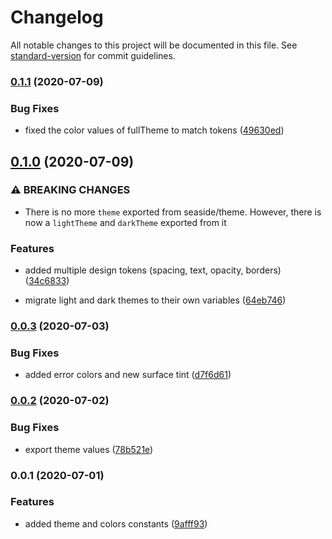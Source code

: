 # Changelog

All notable changes to this project will be documented in this file. See [standard-version](https://github.com/conventional-changelog/standard-version) for commit guidelines.

### [0.1.1](https://github.com/crutchcorn/seaside/compare/v0.1.0...v0.1.1) (2020-07-09)


### Bug Fixes

* fixed the color values of fullTheme to match tokens ([49630ed](https://github.com/crutchcorn/seaside/commit/49630edf8d8d24659382c16ef0a163eb054f2a99))

## [0.1.0](https://github.com/crutchcorn/seaside/compare/v0.0.3...v0.1.0) (2020-07-09)


### ⚠ BREAKING CHANGES

* There is no more `theme` exported from seaside/theme.
However, there is now a `lightTheme` and `darkTheme` exported from it

### Features

* added multiple design tokens (spacing, text, opacity, borders) ([34c6833](https://github.com/crutchcorn/seaside/commit/34c683356bc4642bfb39d2f0699446eb6a9889bf))


* migrate light and dark themes to their own variables ([64eb746](https://github.com/crutchcorn/seaside/commit/64eb746488055c84ba546fb49359f3c7621db95d))

### [0.0.3](https://github.com/crutchcorn/seaside/compare/v0.0.2...v0.0.3) (2020-07-03)


### Bug Fixes

* added error colors and new surface tint ([d7f6d61](https://github.com/crutchcorn/seaside/commit/d7f6d6197c058c90e3136805201d9c05c5098e3c))

### [0.0.2](https://github.com/crutchcorn/seaside/compare/v0.0.1...v0.0.2) (2020-07-02)


### Bug Fixes

* export theme values ([78b521e](https://github.com/crutchcorn/seaside/commit/78b521e79f3cc10858a4ee31f92b29404e1588db))

### 0.0.1 (2020-07-01)


### Features

* added theme and colors constants ([9afff93](https://github.com/crutchcorn/seaside/commit/9afff93a9a717dde8bbe2b7e87ed553bb7c29bb2))
